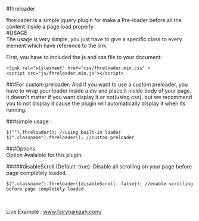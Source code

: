 #fhreloader <br>

fhreloader is a simple jquery plugin for make a Pre-loader before all the content inside a page load properly.
<br>
#USAGE<br> 
The usage is very simple, you just have to give a specific class to every element which have reference to the link.<br>

First, you have to included the js and css file to your document:
```
<link rel="stylesheet" href="css/fhreloader.min.css" >
<script src="js/fhreloader.min.js"></script>
```

###For custom preloader:
And if you want to use a custom preloader, you have to wrap your loader inside a div
and place it inside body of your page. it doesn't matter if you want display it or not(using css),
but we recommend you to not display it cause the plugin will automatically display it when its running.

###simple usage : <br>
```
$("").fhreloader(); //using built-in loader
$(".classname").fhreloader(); //custom preloader
```

###Options
<br>
Option Avalaible for this plugin: <br>

#####disableScroll (Default: true):
Disable all scrolling on your page before page completely loaded.
```
$(".classname").fhreloader({disableScroll: false}); //enable scrolling before page completely loaded
```
<br>

Live Example : www.fajryhamzah.com/


